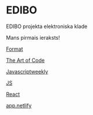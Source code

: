 # EDIBO
EDIBO projekta elektroniska klade

Mans pirmais ieraksts!

[Format](https://github.com/adam-p/markdown-here/wiki/Markdown-Cheatsheet)

[The Art of Code](https://www.youtube.com/watch?v=gdSlcxxYAA8)

[Javascriptweekly](https://javascriptweekly.com/)

[JS](https://www.youtube.com/watch?v=xq13wiqvcTc)

[React](https://stackblitz.com/)

[app.netlify](https://app.netlify.com/teams/rodionafanasjevs/sites)
